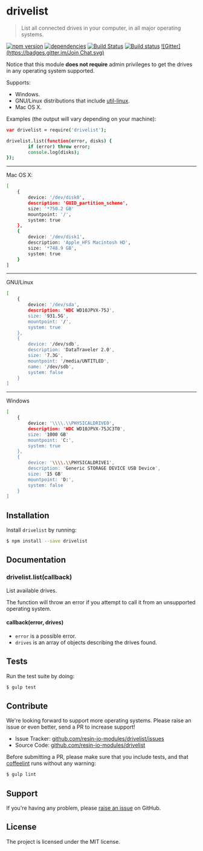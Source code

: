 drivelist
=========

> List all connected drives in your computer, in all major operating systems.

[![npm version](https://badge.fury.io/js/drivelist.svg)](http://badge.fury.io/js/drivelist)
[![dependencies](https://david-dm.org/resin-io-modules/drivelist.svg)](https://david-dm.org/resin-io-modules/drivelist.svg)
[![Build Status](https://travis-ci.org/resin-io-modules/drivelist.svg?branch=master)](https://travis-ci.org/resin-io-modules/drivelist)
[![Build status](https://ci.appveyor.com/api/projects/status/8jn2em9gtkbxeen3/branch/master?svg=true)](https://ci.appveyor.com/project/resin-io/drivelist/branch/master)
[![Gitter](https://badges.gitter.im/Join Chat.svg)](https://gitter.im/resin-io/chat)

Notice that this module **does not require** admin privileges to get the drives in any operating system supported.

Supports:

- Windows.
- GNU/Linux distributions that include [util-linux](https://github.com/karelzak/util-linux).
- Mac OS X.

Examples (the output will vary depending on your machine):

```coffee
var drivelist = require('drivelist');

drivelist.list(function(error, disks) {
		if (error) throw error;
		console.log(disks);
});

```

***

Mac OS X:

```sh
[
	{
		device: '/dev/disk0',
		description: 'GUID_partition_scheme',
		size: '*750.2 GB'
		mountpoint: '/',
		system: true
	},
	{
		device: '/dev/disk1',
		description: 'Apple_HFS Macintosh HD',
		size: '*748.9 GB',
		system: true
	}
]
```

***

GNU/Linux

```sh
[
	{
		device: '/dev/sda',
		description: 'WDC WD10JPVX-75J',
		size: '931.5G',
		mountpoint: '/',
		system: true
	},
	{
		device: '/dev/sdb',
		description: 'DataTraveler 2.0',
		size: '7.3G',
		mountpoint: '/media/UNTITLED',
		name: '/dev/sdb',
		system: false
	}
]
```

***

Windows

```sh
[
	{
		device: '\\\\.\\PHYSICALDRIVE0',
		description: 'WDC WD10JPVX-75JC3T0',
		size: '1000 GB'
		mountpoint: 'C:',
		system: true
	},
	{
		device: '\\\\.\\PHYSICALDRIVE1',
		description: 'Generic STORAGE DEVICE USB Device',
		size: '15 GB'
		mountpoint: 'D:',
		system: false
	}
]
```

Installation
------------

Install `drivelist` by running:

```sh
$ npm install --save drivelist
```

Documentation
-------------

### drivelist.list(callback)

List available drives.

The function will throw an error if you attempt to call it from an unsupported operating system.

#### callback(error, drives)

- `error` is a possible error.
- `drives` is an array of objects describing the drives found.

Tests
-----

Run the test suite by doing:

```sh
$ gulp test
```

Contribute
----------

We're looking forward to support more operating systems. Please raise an issue or even better, send a PR to increase support!

- Issue Tracker: [github.com/resin-io-modules/drivelist/issues](https://github.com/resin-io-modules/drivelist/issues)
- Source Code: [github.com/resin-io-modules/drivelist](https://github.com/resin-io-modules/drivelist)

Before submitting a PR, please make sure that you include tests, and that [coffeelint](http://www.coffeelint.org/) runs without any warning:

```sh
$ gulp lint
```

Support
-------

If you're having any problem, please [raise an issue](https://github.com/resin-io-modules/drivelist/issues/new) on GitHub.

License
-------

The project is licensed under the MIT license.
